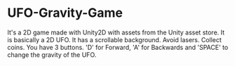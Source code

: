 # UFO-Gravity-Game
It's a 2D game made with Unity2D with assets from the Unity asset store. It is basically a 2D UFO. It has a scrollable background. Avoid lasers. Collect coins. You have 3 buttons. 'D' for Forward, 'A' for Backwards and 'SPACE' to change the gravity of the UFO.
